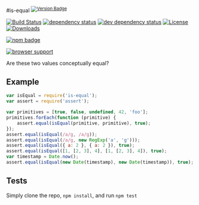 #is-equal <sup>[![Version Badge][2]][1]</sup>

[![Build Status][3]][4]
[![dependency status][5]][6]
[![dev dependency status][7]][8]
[![License][license-image]][license-url]
[![Downloads][downloads-image]][downloads-url]

[![npm badge][11]][1]

[![browser support][9]][10]

Are these two values conceptually equal?

## Example

```js
var isEqual = require('is-equal');
var assert = require('assert');

var primitives = [true, false, undefined, 42, 'foo'];
primitives.forEach(function (primitive) {
	assert.equal(isEqual(primitive, primitive), true);
});
assert.equal(isEqual(/a/g, /a/g));
assert.equal(isEqual(/a/g, new RegExp('a', 'g')));
assert.equal(isEqual({ a: 2 }, { a: 2 }), true);
assert.equal(isEqual([1, [2, 3], 4], [1, [2, 3], 4]), true);
var timestamp = Date.now();
assert.equal(isEqual(new Date(timestamp), new Date(timestamp)), true);
```

## Tests
Simply clone the repo, `npm install`, and run `npm test`

[1]: https://npmjs.org/package/is-equal
[2]: http://versionbadg.es/ljharb/is-equal.svg
[3]: https://travis-ci.org/ljharb/is-equal.svg
[4]: https://travis-ci.org/ljharb/is-equal
[5]: https://david-dm.org/ljharb/is-equal.svg
[6]: https://david-dm.org/ljharb/is-equal
[7]: https://david-dm.org/ljharb/is-equal/dev-status.svg
[8]: https://david-dm.org/ljharb/is-equal#info=devDependencies
[9]: https://ci.testling.com/ljharb/is-equal.png
[10]: https://ci.testling.com/ljharb/is-equal
[11]: https://nodei.co/npm/is-equal.png?downloads=true&stars=true
[license-image]: http://img.shields.io/npm/l/is-equal.svg
[license-url]: LICENSE
[downloads-image]: http://img.shields.io/npm/dm/is-equal.svg
[downloads-url]: http://npm-stat.com/charts.html?package=is-equal

